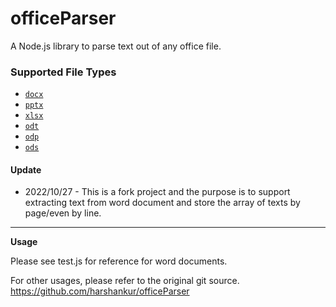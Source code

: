 # officeParser
A Node.js library to parse text out of any office file. 

### Supported File Types

- [`docx`](https://en.wikipedia.org/wiki/Office_Open_XML)
- [`pptx`](https://en.wikipedia.org/wiki/Office_Open_XML)
- [`xlsx`](https://en.wikipedia.org/wiki/Office_Open_XML)
- [`odt`](https://en.wikipedia.org/wiki/OpenDocument)
- [`odp`](https://en.wikipedia.org/wiki/OpenDocument)
- [`ods`](https://en.wikipedia.org/wiki/OpenDocument)


#### Update
* 2022/10/27 - This is a fork project and the purpose is to support extracting text from word document and store the array of texts by page/even by line.



----------

**Usage**

Please see test.js for reference for word documents.

For other usages, please refer to the original git source.
https://github.com/harshankur/officeParser
